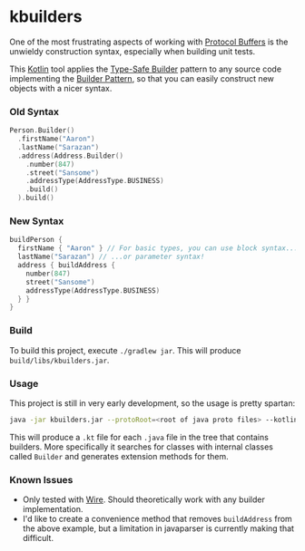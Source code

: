 # kbuilders

One of the most frustrating aspects of working with [Protocol Buffers](https://github.com/google/protobuf) is the unwieldy construction syntax, especially when building unit tests.

This [Kotlin](kotlinlang.org) tool applies the [Type-Safe Builder](http://kotlinlang.org/docs/reference/type-safe-builders.html) pattern to any source code implementing the [Builder Pattern](http://en.wikipedia.org/wiki/Builder_pattern), so that you can easily construct new objects with a nicer syntax.

### Old Syntax
```kotlin
Person.Builder()
  .firstName("Aaron")
  .lastName("Sarazan")
  .address(Address.Builder()
    .number(847)
    .street("Sansome")
    .addressType(AddressType.BUSINESS)
    .build()
  ).build()
```

### New Syntax
```kotlin
buildPerson {
  firstName { "Aaron" } // For basic types, you can use block syntax...
  lastName("Sarazan") // ...or parameter syntax!
  address { buildAddress {
    number(847)
    street("Sansome")
    addressType(AddressType.BUSINESS)
  } }
}
```

### Build
To build this project, execute `./gradlew jar`. This will produce `build/libs/kbuilders.jar`.

### Usage

This project is still in very early development, so the usage is pretty spartan:

```bash
java -jar kbuilders.jar --protoRoot=<root of java proto files> --kotlinRoot=<root of destination kotlin files> [--inline] [--methodPrefix=<prefix>]
```

This will produce a `.kt` file for each `.java` file in the tree that contains builders. More specifically it searches for classes with internal classes called `Builder` and generates extension methods for them. 

### Known Issues
* Only tested with [Wire](https://github.com/square/wire). Should theoretically work with any builder implementation.
* I'd like to create a convenience method that removes `buildAddress` from the above example, but a limitation in javaparser is currently making that difficult.
